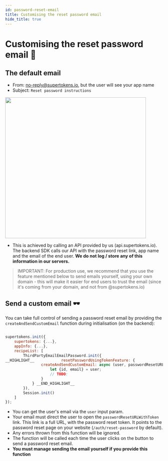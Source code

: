 ```yaml
---
id: password-reset-email
title: Customising the reset password email
hide_title: true
---
```


# Customising the reset password email 📨

## The default email
- From: no-reply@supertokens.io, but the user will see your app name
- Subject: `Reset password instructions`

<img style="margin-left: 0px" width="450px" src="/docs/static/assets/emailpassword/pass-reset-email.png" />

- This is achieved by calling an API provided by us (api.supertokens.io). The backend SDK calls our API with the password reset link, app name and the email of the end user. **We do not log / store any of this information in our servers.**

> IMPORTANT: For production use, we recommend that you use the feature mentioned below to send emails yourself, using your own domain - this will make it easier for end users to trust the email (since it's coming from your domain, and not from @supertokens.io)

## Send a custom email 🕶️

You can take full control of sending a password reset email by providing the `createAndSendCustomEmail` function during initialisation (on the backend):

<!--DOCUSAURUS_CODE_TABS-->
<!--NodeJS-->
```js

supertokens.init({
    supertokens: {...},
    appInfo: {...},
    recipeList: [
        ThirdPartyEmailEmailPassword.init({
__HIGHLIGHT__            resetPasswordUsingTokenFeature: {
                createAndSendCustomEmail: async (user, passwordResetURLWithToken) => {
                    let {id, email} = user;
                    // TODO:
                }
            } __END_HIGHLIGHT__
        }),
        Session.init()
    ]
});
```
<!--END_DOCUSAURUS_CODE_TABS-->


- You can get the user's email via the `user` input param.
- Your email must direct the user to open the `passwordResetURLWithToken` link. This link is a full URL, with the password reset token. It points to the password reset page on your website (`/auth/reset-password` by default).
- Any errors thrown from this function will be ignored.
- The function will be called each time the user clicks on the button to send a password reset email.
- **You must manage sending the email yourself if you provide this function**
